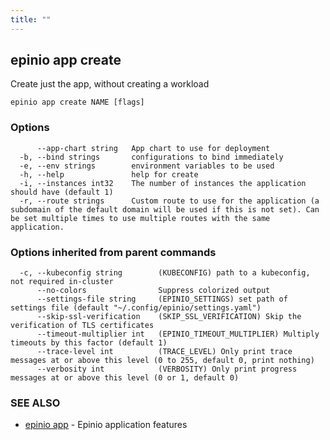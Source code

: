 ```yaml
---
title: ""
---
```

## epinio app create

Create just the app, without creating a workload

```
epinio app create NAME [flags]
```

### Options

```
      --app-chart string   App chart to use for deployment
  -b, --bind strings       configurations to bind immediately
  -e, --env strings        environment variables to be used
  -h, --help               help for create
  -i, --instances int32    The number of instances the application should have (default 1)
  -r, --route strings      Custom route to use for the application (a subdomain of the default domain will be used if this is not set). Can be set multiple times to use multiple routes with the same application.
```

### Options inherited from parent commands

```
  -c, --kubeconfig string        (KUBECONFIG) path to a kubeconfig, not required in-cluster
      --no-colors                Suppress colorized output
      --settings-file string     (EPINIO_SETTINGS) set path of settings file (default "~/.config/epinio/settings.yaml")
      --skip-ssl-verification    (SKIP_SSL_VERIFICATION) Skip the verification of TLS certificates
      --timeout-multiplier int   (EPINIO_TIMEOUT_MULTIPLIER) Multiply timeouts by this factor (default 1)
      --trace-level int          (TRACE_LEVEL) Only print trace messages at or above this level (0 to 255, default 0, print nothing)
      --verbosity int            (VERBOSITY) Only print progress messages at or above this level (0 or 1, default 0)
```

### SEE ALSO

* [epinio app](./epinio_app.md)	 - Epinio application features


